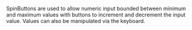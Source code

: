 SpinButtons are used to allow numeric input bounded between minimum and maximum values with buttons to increment and decrement the input value. Values can also be manipulated via the keyboard.
